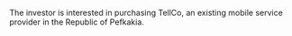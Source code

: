 The investor is interested in purchasing TellCo, an existing mobile service provider in the Republic of Pefkakia.
